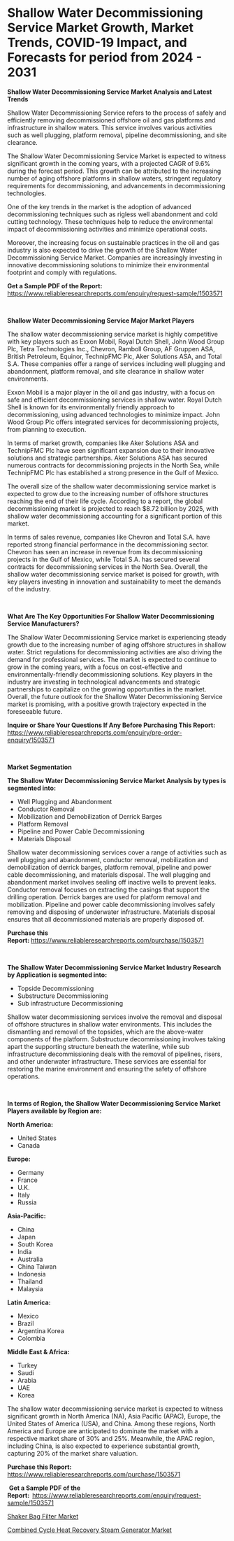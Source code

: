 <p><h1>Shallow Water Decommissioning Service Market Growth, Market Trends, COVID-19 Impact, and Forecasts for period from 2024 - 2031</h1></p><p><strong>Shallow Water Decommissioning Service Market Analysis and Latest Trends</strong></p>
<p><p>Shallow Water Decommissioning Service refers to the process of safely and efficiently removing decommissioned offshore oil and gas platforms and infrastructure in shallow waters. This service involves various activities such as well plugging, platform removal, pipeline decommissioning, and site clearance.</p><p>The Shallow Water Decommissioning Service Market is expected to witness significant growth in the coming years, with a projected CAGR of 9.6% during the forecast period. This growth can be attributed to the increasing number of aging offshore platforms in shallow waters, stringent regulatory requirements for decommissioning, and advancements in decommissioning technologies.</p><p>One of the key trends in the market is the adoption of advanced decommissioning techniques such as rigless well abandonment and cold cutting technology. These techniques help to reduce the environmental impact of decommissioning activities and minimize operational costs.</p><p>Moreover, the increasing focus on sustainable practices in the oil and gas industry is also expected to drive the growth of the Shallow Water Decommissioning Service Market. Companies are increasingly investing in innovative decommissioning solutions to minimize their environmental footprint and comply with regulations.</p></p>
<p><strong>Get a Sample PDF of the Report:&nbsp;</strong> <a href="https://www.reliableresearchreports.com/enquiry/request-sample/1503571">https://www.reliableresearchreports.com/enquiry/request-sample/1503571</a></p>
<p>&nbsp;</p>
<p><strong>Shallow Water Decommissioning Service Major Market Players</strong></p>
<p><p>The shallow water decommissioning service market is highly competitive with key players such as Exxon Mobil, Royal Dutch Shell, John Wood Group Plc, Tetra Technologies Inc., Chevron, Ramboll Group, AF Gruppen ASA, British Petroleum, Equinor, TechnipFMC Plc, Aker Solutions ASA, and Total S.A. These companies offer a range of services including well plugging and abandonment, platform removal, and site clearance in shallow water environments.</p><p>Exxon Mobil is a major player in the oil and gas industry, with a focus on safe and efficient decommissioning services in shallow water. Royal Dutch Shell is known for its environmentally friendly approach to decommissioning, using advanced technologies to minimize impact. John Wood Group Plc offers integrated services for decommissioning projects, from planning to execution.</p><p>In terms of market growth, companies like Aker Solutions ASA and TechnipFMC Plc have seen significant expansion due to their innovative solutions and strategic partnerships. Aker Solutions ASA has secured numerous contracts for decommissioning projects in the North Sea, while TechnipFMC Plc has established a strong presence in the Gulf of Mexico.</p><p>The overall size of the shallow water decommissioning service market is expected to grow due to the increasing number of offshore structures reaching the end of their life cycle. According to a report, the global decommissioning market is projected to reach $8.72 billion by 2025, with shallow water decommissioning accounting for a significant portion of this market.</p><p>In terms of sales revenue, companies like Chevron and Total S.A. have reported strong financial performance in the decommissioning sector. Chevron has seen an increase in revenue from its decommissioning projects in the Gulf of Mexico, while Total S.A. has secured several contracts for decommissioning services in the North Sea. Overall, the shallow water decommissioning service market is poised for growth, with key players investing in innovation and sustainability to meet the demands of the industry.</p></p>
<p>&nbsp;</p>
<p><strong>What Are The Key Opportunities For Shallow Water Decommissioning Service Manufacturers?</strong></p>
<p><p>The Shallow Water Decommissioning Service market is experiencing steady growth due to the increasing number of aging offshore structures in shallow water. Strict regulations for decommissioning activities are also driving the demand for professional services. The market is expected to continue to grow in the coming years, with a focus on cost-effective and environmentally-friendly decommissioning solutions. Key players in the industry are investing in technological advancements and strategic partnerships to capitalize on the growing opportunities in the market. Overall, the future outlook for the Shallow Water Decommissioning Service market is promising, with a positive growth trajectory expected in the foreseeable future.</p></p>
<p><strong>Inquire or Share Your Questions If Any Before Purchasing This Report:</strong> <a href="https://www.reliableresearchreports.com/enquiry/pre-order-enquiry/1503571">https://www.reliableresearchreports.com/enquiry/pre-order-enquiry/1503571</a></p>
<p>&nbsp;</p>
<p><strong>Market Segmentation</strong></p>
<p><strong>The Shallow Water Decommissioning Service Market Analysis by types is segmented into:</strong></p>
<p><ul><li>Well Plugging and Abandonment</li><li>Conductor Removal</li><li>Mobilization and Demobilization of Derrick Barges</li><li>Platform Removal</li><li>Pipeline and Power Cable Decommissioning</li><li>Materials Disposal</li></ul></p>
<p><p>Shallow water decommissioning services cover a range of activities such as well plugging and abandonment, conductor removal, mobilization and demobilization of derrick barges, platform removal, pipeline and power cable decommissioning, and materials disposal. The well plugging and abandonment market involves sealing off inactive wells to prevent leaks. Conductor removal focuses on extracting the casings that support the drilling operation. Derrick barges are used for platform removal and mobilization. Pipeline and power cable decommissioning involves safely removing and disposing of underwater infrastructure. Materials disposal ensures that all decommissioned materials are properly disposed of.</p></p>
<p><strong>Purchase this Report:&nbsp;</strong><a href="https://www.reliableresearchreports.com/purchase/1503571">https://www.reliableresearchreports.com/purchase/1503571</a></p>
<p>&nbsp;</p>
<p><strong>The Shallow Water Decommissioning Service Market Industry Research by Application is segmented into:</strong></p>
<p><ul><li>Topside Decommissioning</li><li>Substructure Decommissioning</li><li>Sub infrastructure Decommissioning</li></ul></p>
<p><p>Shallow water decommissioning services involve the removal and disposal of offshore structures in shallow water environments. This includes the dismantling and removal of the topsides, which are the above-water components of the platform. Substructure decommissioning involves taking apart the supporting structure beneath the waterline, while sub infrastructure decommissioning deals with the removal of pipelines, risers, and other underwater infrastructure. These services are essential for restoring the marine environment and ensuring the safety of offshore operations.</p></p>
<p>&nbsp;</p>
<p><strong>In terms of Region, the Shallow Water Decommissioning Service Market Players available by Region are:</strong></p>
<p>
    <p> <strong> North America: </strong>
        <ul>
            <li>United States</li>
            <li>Canada</li>
        </ul>
        </p> 
    <p> <strong> Europe: </strong>
        <ul>
            <li>Germany</li>
            <li>France</li>
            <li>U.K.</li>
            <li>Italy</li>
            <li>Russia</li>
        </ul>
        </p> 
    <p> <strong> Asia-Pacific: </strong>
        <ul>
            <li>China</li>
            <li>Japan</li>
            <li>South Korea</li>
            <li>India</li>
            <li>Australia</li>
            <li>China Taiwan</li>
            <li>Indonesia</li>
            <li>Thailand</li>
            <li>Malaysia</li>
        </ul>
        </p> 
    <p> <strong> Latin America: </strong>
        <ul>
            <li>Mexico</li>
            <li>Brazil</li>
            <li>Argentina Korea</li>
            <li>Colombia</li>
        </ul>
        </p> 
    <p> <strong> Middle East & Africa: </strong>
        <ul>
            <li>Turkey</li>
            <li>Saudi</li>
            <li>Arabia</li>
            <li>UAE</li>
            <li>Korea</li>
        </ul>
    </p>
    </p>
<p><p>The shallow water decommissioning service market is expected to witness significant growth in North America (NA), Asia Pacific (APAC), Europe, the United States of America (USA), and China. Among these regions, North America and Europe are anticipated to dominate the market with a respective market share of 30% and 25%. Meanwhile, the APAC region, including China, is also expected to experience substantial growth, capturing 20% of the market share valuation.</p></p>
<p><strong>Purchase this Report: </strong><a href="https://www.reliableresearchreports.com/purchase/1503571">https://www.reliableresearchreports.com/purchase/1503571</a></p>
<p>&nbsp;<strong>Get a Sample PDF of the Report:&nbsp;&nbsp;</strong><a href="https://www.reliableresearchreports.com/enquiry/request-sample/1503571">https://www.reliableresearchreports.com/enquiry/request-sample/1503571</a></p>
<p><strong></strong></p>
<p><p><a href="https://github.com/gamblestampleyjenny50m5sl6/Market-Research-Report-List-1/blob/main/shaker-bag-filter-market.md">Shaker Bag Filter Market</a></p><p><a href="https://github.com/nicholepatriciadoylenwnrjr0/Market-Research-Report-List-1/blob/main/combined-cycle-heat-recovery-steam-generator-market.md">Combined Cycle Heat Recovery Steam Generator Market</a></p></p>